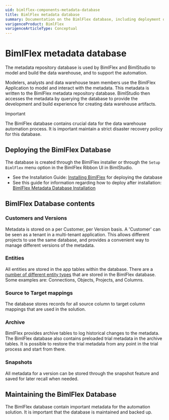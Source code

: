 ```yaml
---
uid: bimlflex-components-metadata-database
title: BimlFlex metadata database
summary: Documentation on the BimlFlex database, including deployment options, customers, versions, entities, and target mappings
varigenceProduct: BimlFlex
varigenceArticleType: Conceptual
---
```

# BimlFlex metadata database

The metadata repository database is used by BimlFlex and BimlStudio to model and build the data warehouse, and to support the automation.

Modelers, analysts and data warehouse team members use the BimlFlex Application to model and interact with the metadata. This metadata is written to the BimlFlex metadata repository database. BimlStudio then accesses the metadata by querying the database to provide the development and build experience for creating data warehouse artifacts.

> [!IMPORTANT]
> The BimlFlex database contains crucial data for the data warehouse automation process. It is important maintain a strict disaster recovery policy for this database.

## Deploying the BimlFlex Database

The database is created through the BimlFlex installer or through the `Setup BimlFlex` menu option in the BimlFlex Ribbon UI in BimlStudio.

* See the Installation Guide: [Installing BimlFlex](xref:bimlflex-installing-bimlflex) for deploying the database
* See this guide for information regarding how to deploy after installation: [BimlFlex Metadata Database Installation](xref:bimlflex-metadata-database-installation)

## BimlFlex Database contents

### Customers and Versions

Metadata is stored on a per Customer, per Version basis. A 'Customer' can be seen as a tenant in a multi-tenant application. This allows different projects to use the same database, and provides a convenient way to manage different versions of the metadata.

### Entities

All entities are stored in the app tables within the database. There are a [number of different entity types](xref:bimlflex-metadata-entity-definitions) that are stored in the BimlFlex database.  Some examples are: Connections, Objects, Projects, and Columns.

### Source to Target mappings

The database stores records for all source column to target column mappings that are used in the solution.

### Archive

BimlFlex provides archive tables to log historical changes to the metadata. The BimlFlex database also contains preloaded trial metadata in the archive tables. It is possible to restore the trial metadata from any point in the trial process and start from there.

### Snapshots

All metadata for a version can be stored through the snapshot feature and saved for later recall when needed.

## Maintaining the BimlFlex Database

The BimlFlex database contain important metadata for the automation solution. It is important that the database is maintained and backed up.
